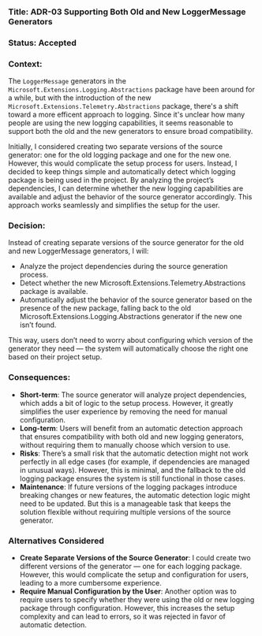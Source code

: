 ### Title: ADR-03 Supporting Both Old and New LoggerMessage Generators
### Status: Accepted
### Context:

The `LoggerMessage` generators in the `Microsoft.Extensions.Logging.Abstractions` package have been around for a while,
but with the introduction of the new `Microsoft.Extensions.Telemetry.Abstractions` package, there's a shift toward a more
efficent approach to logging. Since it's unclear how many people are using the new logging capabilities, it seems reasonable to support both the old and the new generators to ensure broad compatibility.

Initially, I considered creating two separate versions of the source generator: one for the old logging package and one for the new one.
However, this would complicate the setup process for users. Instead, I decided to keep things simple and automatically detect which logging package is being used in the project.
By analyzing the project’s dependencies, I can determine whether the new logging capabilities are available and adjust the behavior of the source generator accordingly.
This approach works seamlessly and simplifies the setup for the user.

### Decision:

Instead of creating separate versions of the source generator for the old and new LoggerMessage generators, I will:

* Analyze the project dependencies during the source generation process.
* Detect whether the new Microsoft.Extensions.Telemetry.Abstractions package is available.
* Automatically adjust the behavior of the source generator based on the presence of the new package, falling back to the old Microsoft.Extensions.Logging.Abstractions generator if the new one isn’t found.

This way, users don’t need to worry about configuring which version of the generator they need — the system will automatically choose the right one based on their project setup.

### Consequences:

* **Short-term**: The source generator will analyze project dependencies, which adds a bit of logic to the setup process.
However, it greatly simplifies the user experience by removing the need for manual configuration.
* **Long-term**: Users will benefit from an automatic detection approach that ensures compatibility with both old and new logging generators, without requiring them to manually choose which version to use.
* **Risks**: There’s a small risk that the automatic detection might not work perfectly in all edge cases (for example, if dependencies are managed in unusual ways).
However, this is minimal, and the fallback to the old logging package ensures the system is still functional in those cases.
* **Maintenance**: If future versions of the logging packages introduce breaking changes or new features, the automatic detection logic might need to be updated.
But this is a manageable task that keeps the solution flexible without requiring multiple versions of the source generator.

### Alternatives Considered

* **Create Separate Versions of the Source Generator**: I could create two different versions of the generator — one for each logging package. However, this would complicate the setup and configuration for users, leading to a more cumbersome experience.
* **Require Manual Configuration by the User**: Another option was to require users to specify whether they were using the old or new logging package through configuration. However, this increases the setup complexity and can lead to errors, so it was rejected in favor of automatic detection.

